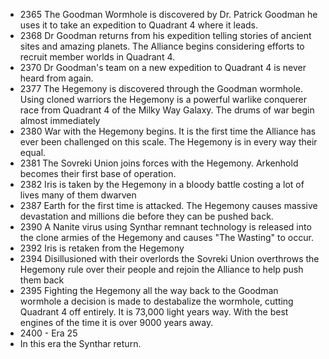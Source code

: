 



- 2365 The Goodman Wormhole is discovered by Dr. Patrick Goodman he uses it to take an expedition to Quadrant 4 where it leads. 
- 2368 Dr Goodman returns from his expedition telling stories of ancient sites and amazing planets. The Alliance begins considering efforts to recruit member worlds in Quadrant 4.
- 2370 Dr Goodman's team on a new expedition to Quadrant 4 is never heard from again.
- 2377 The Hegemony is discovered through the Goodman wormhole. Using cloned warriors the Hegemony is a powerful warlike conquerer race from Quadrant 4 of the Milky Way Galaxy. The drums of war begin almost immediately
- 2380 War with the Hegemony begins. It is the first time the Alliance has ever been challenged on this scale. The Hegemony is in every way their equal.
- 2381 The Sovreki Union joins forces with the Hegemony. Arkenhold becomes their first base of operation. 
- 2382 Iris is taken by the Hegemony in a bloody battle costing a lot of lives many of them dwarven
- 2387 Earth for the first time is attacked. The Hegemony causes massive devastation and millions die before they can be pushed back.
- 2390 A Nanite virus using Synthar remnant technology is released into the clone armies of the Hegemony and causes "The Wasting" to occur. 
- 2392 Iris is retaken from the Hegemony
- 2394 Disillusioned with their overlords the Sovreki Union overthrows the Hegemony rule over their people and rejoin the Alliance to help push them back
- 2395 Fighting the Hegemony all the way back to the Goodman wormhole a decision is made to destabalize the wormhole, cutting Quadrant 4 off entirely. It is 73,000 light years way. With the best engines of the time it is over 9000 years away.
- 2400 - Era 25
- In this era the Synthar return.